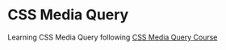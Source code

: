 # CSS Media Query

Learning CSS Media Query following [CSS Media Query Course](https://www.youtube.com/watch?v=yU7jJ3NbPdA)
